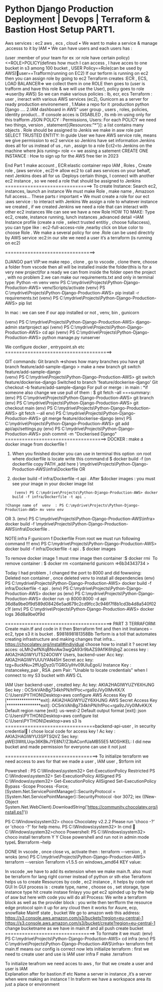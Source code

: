 # Python Django Production Deployment | Devops | Terraform & Bastion Host Setup  PART1.
Aws services : ec2  aws , ecs , cloud 
•	We want to make a service & manage ,accesss to it by IAM
•	We can have users and each users has :

(user :member of your team  for ex :or role have certain policy)<=ROLE>POLICY(defines how much I can access , I have acces to one bucket in  s3 among 100 bucket , USER
Policy==Role(can be used by AWS)user==Trafform(running on  EC2)
If our terform is running on ec2 then you can assign role by going to ec2
Terraform creates :ECR  ,  ECS, LOAD BALANCER=> we collect them in one  ROLE then goes to  (user is trafform  and have this role & we will use the User), policy goes to role  =>user(by AWS)
So we can make various policies :  lb, ecr, ecs
Terraform : user , ineract with various  AWS services (ec2), 
Gunicorn as a  server for ready production environement , 
1.Make a repo for it :production python Django ….
2.IAM dashboard in AWS” user group , users , roles, policies, identity product…
If console acces is  DISABLED , its mb im using only for this  trafform 
JSON   POLICY :
Permissions, Users:
For each POLICY  we  need two things, version , statement[{Resources:”*”}]:  a list contains many objects . Role should be assigned to Jenkis we make in asw role part 
SELECT TRUSTED ENTITY:
In guide User we have  AWS service role, means we give permission to ec2 service so Jenkins have set information Jenkins does all for us  instead of us , run , assign to a role 
Ect2<to Jenkins on the machine where jkis runing= role <= we assing a 
satement
CREATE ONE INSTANCE : How to sign up for the AWS free tier in 2023

End Part 1
make account , 
ECR:elastic container repo
IAM , Roles , Create role ,  (aws service , ec2)=> allow ec2  to call aws services on your behalf, next 
Jenkins does all for us :Deploys certain things, I connect with another ec2 instance , so we need a role that should be assigned to Jenkins
===============================>
To create Instance:
Search ec2, instances, launch an instance 
We must make Role , make name , Amazoon full access…
These parts r important
•	We must create a role for our ect :aws service : to interact with Jenkins 
We assign a role to whatever instance we created , if we created Jenkins we need a role that can   interact with other ec2 instances
We can see we have a new Role 
HOW TO MAKE:
Type  ec2, create, instance running, lunch instances ,advanced detail =IAM Instance profile (create a role , select trusted entitiy , choose fullaccess), you can type  like : ec2-full-access-role ,nearby click on blue color to choose Role .
We make a several policy for one   .Role can be used directrly by AWS service :ec2:in our site we need a user  it’s a terraform (is running on ec2)

================================>

DJANGO part
VIP:we make repo , clone , go to vscode , clone there, choose a folder from vscode then all will be installed inside the folder(this is for a very new project)for a ready we can from inside the folder open the project , with no problem
2.we can make our requirements.txt and only in terminal type:
Python –m venv venv 
PS C:\mydrive\Projects\Python-Django-Production-AWS> venv/Scripts/activate
(venv) PS C:\mydrive\Projects\Python-Django-Production-AWS> pip install -r requirements.txt
(venv) PS C:\mydrive\Projects\Python-Django-Production-AWS> pip list

In mac : we can see if our app installed or not ,  venv, bin , gunicorn 

(venv) PS C:\mydrive\Projects\Python-Django-Production-AWS> django-admin startproject api
(venv) PS C:\mydrive\Projects\Python-Django-Production-AWS> cd api
(venv) PS C:\mydrive\Projects\Python-Django-Production-AWS> python manage.py runserver

We configure  docker  ,  entrypoint.sh  etc 
======================================>

GIT commands:
Git branch =>shows how many branches you have 
git branch feature/add-sample-django > make a new branch 
git switch feature/add-sample-django  
(venv) PS C:\mydrive\Projects\Python-Django-Production-AWS> git switch 
feature/dockerise-django
Switched to branch 'feature/dockerise-django'
Git checkout –b feature/add-sample-django
For pull or merge : in main :
*if someone also change we use pull of them  : $  git fetch –all  ===summary:
(env) PS C:\mydrive\Projects\Python-Django-Production-AWS> git branch
(env) PS C:\mydrive\Projects\Python-Django-Production-AWS>  git checkout main
(env) PS C:\mydrive\Projects\Python-Django-Production-AWS> git fetch --all
env) PS C:\mydrive\Projects\Python-Django-Production-AWS> git merge feature/dockerise-django
(env) PS C:\mydrive\Projects\Python-Django-Production-AWS> git add api/api/settings.py
(env) PS C:\mydrive\Projects\Python-Django-Production-AWS> pish commit -m "Dockerised Django"
====================================>
DOCKER : make a docker image from dockerfile !
1.	When you finished docker  you can use  in terminal this  option :on root where dockerfile is locate write this command:d $ docker build -f (on dockerfile copy PATH ,add here ) \mydrive\Projects\Python-Django-Production-AWS\infra\Dockerfile
OR
2.	 docker build –f   infra/Dockerfile –t api .
After $docker images    : you must see your image in your docker image list 

          (venv) PS C:\mydrive\Projects\Python-Django-Production-AWS> docker build -f infra/Dockerfile -t api .
    !Change name of  venv  : PS C:\mydrive\Projects\Python-Django-Production-AWS> mv venv env
OR
3. (env) PS C:\mydrive\Projects\Python-Django-Production-AWS\infra> docker build -f \mydrive\Projects\Python-Django-Production-AWS\infra\Dockerfile .

NOTE:infra F:gunicorn   f:Dockerfile
From root we must run following command !!!
env) PS C:\mydrive\Projects\Python-Django-Production-AWS> docker build -f infra/Dockerfile -t api .
$ docker images

To remove docker image 1 must rmw image then container :$ docker rmi  <image id number3453657834d>
To remove container : $ docker rm <containerId gunicorn =>6b34343734 >


Today I had  problem , I changed the port to 8000 and did fowwoing:
Deleted non container , once deleted  venv to install all dependencies 
(env) PS C:\mydrive\Projects\Python-Django-Production-AWS> docker build -f infra/Dockerfile -t api .
(env) PS C:\mydrive\Projects\Python-Django-Production-AWS> docker ps
(env) PS C:\mydrive\Projects\Python-Django-Production-AWS> docker run -p 8000:8000 -d api
36d8a9be0f9d589d08426e5ad679c2cd9fcc3c946f7f8b1cd3b4d8a540f02c1f
(env) PS C:\mydrive\Projects\Python-Django-Production-AWS> docker logs 36d8a9be0f9d


======================================>
PART 3    TERRAFORM:
Create main.tf and code in it then  $terraform fmt and then init 
Instances –ec2, type s3 it is bucket . $981898181358Bb
Terform is a toll that automates creating infrastructure and making changes that infra…
https://chocolatey.org/install#individual    choose how to install it ?
secret key acces:
oLMh2wfNXqBNviAw3wgQA93r9bAZS9AflK6hjbgZ
access key :
AKIA2HAGIWYUT524OOWY
Users, backend-user 
Acc key: AKIA2HAGIWYUUUYAN45H
Secret acc key: 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
Instance
Key : instancekey_pair            ,    RSA  .pem
Pair:
"Unable to locate credentials" when I connect to my S3 bucket with AWS CL

IAM  User  backend-user , created key:
Ac key:  AKIA2HAGIWYUZY6XHJNG
Sec key : OC5rkVAhBg734khPN/hfPoc+rga9zJVy0IMvKK/X
C:\Users\PYTHON\Desktop>aws configure
AWS Access Key ID [****************exit]: AKIA2HAGIWYUZY6XHJNG
AWS Secret Access Key [****************exit]: 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
Default region name [exit]: us-west-2
Default output format [exit]: json
C:\Users\PYTHON\Desktop>aws configure list
C:\Users\PYTHON\Desktop>aws s3 ls
================================backend-api-user ,  in security credential
I chose   local code  for access key !
Ac key : AKIA2HAGIWYU3SPTSQVZ
Sec key: pWEI3WtILUqx36KBkJYE8N7/Z3bAConfUaMB55E5
MOSHKEL: I did new  bucket and made permission for everyone can use it not just 

=================================>
To initialize  terraform we need access to aws for that we made a user  , IAM user , $trform init 

Powershell :
PS C:\Windows\system32> Get-ExecutionPolicy
Restricted
PS C:\Windows\system32>  Set-ExecutionPolicy AllSigned
PS C:\Windows\system32> Get-ExecutionPolicy
AllSigned
Set-ExecutionPolicy Bypass -Scope Process -Force; [System.Net.ServicePointManager]::SecurityProtocol = [System.Net.ServicePointManager]::SecurityProtocol -bor 3072; iex ((New-Object System.Net.WebClient).DownloadString('https://community.chocolatey.org/install.ps1'))

PS C:\Windows\system32> choco
Chocolatey v2.2.2
Please run 'choco -?' or 'choco <command> -?' for help menu.
PS C:\Windows\system32>
In cmd  C:\Windows\system32>choco
Powershell:
PS C:\Windows\system32> choco install terraform
Y
Y
Close powershell and run not in admin mode 
typeL $terraform –help

DONE
In vscode , once close vs, activate then : terraform  --version , it wroks
(env) PS C:\mydrive\Projects\Python-Django-Production-AWS> terraform --version
Terraform v1.5.5
on windows_amd64
KEY  value:


In vscode ,we have to add its extension  when we make main.ft. also must be terraform for lang right corner instead of  python or sth else
Terraform helps us to create Resources  by code , ec2 instance , it helps by code not GUI
In GUI process is : create type, name , choose os  , set storage, type instance type hit create instase finlayy you get  ec2 spinded up by the help of  asw but here with code you will do all 
Process:
We write a terraform block as well as the provider block : you write then terrfform the resource edge protocol spin it up  for any cloud then it works for Asure, ecp, snowflake 
Maintf  state , bucket 
We go to amazon web this address:
https://s3.console.aws.amazon.com/s3/buckets?region=eu-central-1
https://s3.console.aws.amazon.com/s3/bucket/create?region=eu-central-1
change bucketname as we have in main.tf and all push create bucket
================================>
To formate it  we must:
(env) PS C:\mydrive\Projects\Python-Django-Production-AWS> cd infra
(env) PS C:\mydrive\Projects\Python-Django-Production-AWS\infra> terraform fmt
main.tf
means our config is correct
now lets initialize terraform :
first we need to create user and use is IAM user 
infra F  make  .terrafrom 

To initialize terafrom we need acces to aws  , for that we create a user and user is  IAM  
Explanation after for  bastion.tf  etc
 Name a server in instance  ,it’s a server when were making an instance !
In traform we have  a  workspace area its just a  place or environment 


 




